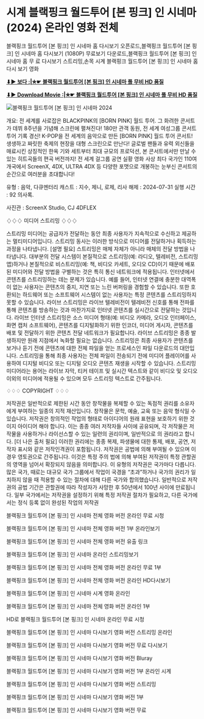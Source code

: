 # 시계 블랙핑크 월드투어 [본 핑크] 인 시네마 (2024) 온라인 영화 전체


블랙핑크 월드투어 [본 핑크] 인 시네마 홈 다시보기 오픈로드,블랙핑크 월드투어 [본 핑크] 인 시네마 홈 다시보기 (1080P) 무료보기 다운로드,블랙핑크 월드투어 [본 핑크] 인 시네마 홈 무
료 다시보기 스트리밍,손목 시계 블랙핑크 월드투어 [본 핑크] 인 시네마 홈 다시 보기 영화

**[⬇▶️ 보다 :|✮☛ 블랙핑크 월드투어 [본 핑크] 인 시네마  풀 무비 HD 품질](https://play.cinematix.download/ko/movie/1307028)**

**[⬇▶️ Download Movie :|✮☛ 블랙핑크 월드투어 [본 핑크] 인 시네마  풀 무비 HD 품질](https://play.cinematix.download/ko/movie/1307028)**

![블랙핑크 월드투어 [본 핑크] 인 시네마 2024]()


개요:
전 세계를 사로잡은 BLACKPINK의 [BORN PINK] 월드 투어. 그 화려한 콘서트가 데뷔 8주년을 기념해 스크린에 펼쳐진다! 180만 관객 동원, 전 세계 여성그룹 콘서트 투어 기록 경신! K-POP을 전 세계의 음악으로 만든 [BORN PINK] 월드 투어 콘서트! 생생하고 짜릿한 축제의 현장을 대형 스크린으로 만난다! 글로벌 팬들과 유력 외신들을 매료시킨 상징적인 한옥 기와 세트부터 최대 규모의 프로덕션, 본 콘서트에서만 만날 수 있는 히트곡들의 편곡 버전까지! 전 세계 걸그룹 공연 실황 영화 사상 최다 국가인 110여 개국에서 ScreenX, 4DX, ULTRA 4DX 등 다양한 포맷으로 개봉하는 눈부신 콘서트의 순간으로 여러분을 초대합니다!

유형      : 음악, 다큐멘터리
캐스트      : 지수, 제니, 로제, 리사
해제    : 2024-07-31
실행 시간 : 92 의사록.

사진관 : ScreenX Studio, CJ 4DFLEX 

♢♢♢ 미디어 스트리밍 ♢♢♢

스트리밍 미디어는 공급자가 전달하는 동안 최종 사용자가 지속적으로 수신하고 제공하는 멀티미디어입니다. 스트리밍 동사는 이러한 방식으로 미디어를 전달하거나 획득하는 과정을 나타냅니다. [설명 필요] 스트리밍은 매체 자체가 아니라 매체의 전달 방법을 나타냅니다. 대부분의 전달 시스템이 본질적으로 스트리밍(예: 라디오, 텔레비전, 스트리밍 앱)하거나 본질적으로 비스트리밍(예: 책, 비디오 카세트, 오디오 CD)이기 때문에 배포된 미디어와 전달 방법을 구별하는 것은 특히 통신 네트워크에 적용됩니다. 인터넷에서 콘텐츠를 스트리밍하는 데는 문제가 있습니다. 예를 들어, 인터넷 연결에 충분한 대역폭이 없는 사용자는 콘텐츠의 중지, 지연 또는 느린 버퍼링을 경험할 수 있습니다. 또한 호환되는 하드웨어 또는 소프트웨어 시스템이 없는 사용자는 특정 콘텐츠를 스트리밍하지 못할 수 있습니다. 라이브 스트리밍은 라이브 텔레비전이 텔레비전 신호를 통해 전파를 통해 콘텐츠를 방송하는 것과 마찬가지로 인터넷 콘텐츠를 실시간으로 전달하는 것입니다. 라이브 인터넷 스트리밍은 소스 미디어 형태(예: 비디오 카메라, 오디오 인터페이스, 화면 캡처 소프트웨어), 콘텐츠를 디지털화하기 위한 인코더, 미디어 게시자, 콘텐츠를 배포 및 전달하기 위한 콘텐츠 전달 네트워크가 필요합니다. 라이브 스트리밍은 종종 발생하지만 원래 지점에서 녹화할 필요는 없습니다. 스트리밍은 최종 사용자가 콘텐츠를 보거나 듣기 전에 콘텐츠에 대한 전체 파일을 얻는 프로세스인 파일 다운로드의 대안입니다. 스트리밍을 통해 최종 사용자는 전체 파일이 전송되기 전에 미디어 플레이어를 사용하여 디지털 비디오 또는 디지털 오디오 콘텐츠 재생을 시작할 수 있습니다. 스트리밍 미디어라는 용어는 라이브 자막, 티커 테이프 및 실시간 텍스트와 같이 비디오 및 오디오 이외의 미디어에 적용될 수 있으며 모두 스트리밍 텍스트로 간주됩니다.

 

♢♢♢ COPYRIGHT ♢♢♢

저작권은 일반적으로 제한된 시간 동안 창작물을 복제할 수 있는 독점적 권리를 소유자에게 부여하는 일종의 지적 재산입니다. 창작물은 문학, 예술, 교육 또는 음악 형식일 수 있습니다. 저작권은 창의적인 작업의 형태로 아이디어의 원래 표현을 보호하기 위한 것이지 아이디어 해야 합니다. 이는 종종 여러 저작자들 사이에 공유되며, 각 저작물은 저작물을 사용하거나 라이선스할 수 있는 일련의 권리이며, 일반적으로 의 권리라고 합니다. [더 나은 출처 필요] 이러한 권리에는 종종 복제, 파생물에 대한 통제, 배포, 공연, 저작자 표시와 같은 저작인격권이 포함됩니다. 저작권은 공법에 의해 부여될 수 있으며 이 경우 영토권으로 간주됩니다. 이것은 특정 주의 법에 의해 부여된 저작권이 특정 관할권의 영역을 넘어서 확장되지 않음을 의미합니다. 이 유형의 저작권은 국가마다 다릅니다. 많은 국가, 때로는 대규모 국가 그룹에서 작업이 국경을 “초과”하거나 국가의 권리가 일치하지 않을 때 적용할 수 있는 절차에 대해 다른 국가와 합의했습니다. 일반적으로 저작권의 공법 기간은 관할권에 따라 작성자가 사망한 후 50년에서 100년 사이에 만료됩니다. 일부 국가에서는 저작권을 설정하기 위해 특정 저작권 절차가 필요하고, 다른 국가에서는 정식 등록 없이 완성된 작업의 저작권

블랙핑크 월드투어 [본 핑크] 인 시네마 전체 영화 버전 온라인 무료 시청

블랙핑크 월드투어 [본 핑크] 인 시네마 전체 영화 버전 1부 온라인보기

블랙핑크 월드투어 [본 핑크] 인 시네마 전체 영화 버전 유출 링크

블랙핑크 월드투어 [본 핑크] 인 시네마 온라인 스트리밍보기

블랙핑크 월드투어 [본 핑크] 인 시네마 전체 영화 버전 온라인 무료 1부

블랙핑크 월드투어 [본 핑크] 인 시네마 전체 영화 버전 온라인 HD다시보기

블랙핑크 월드투어 [본 핑크] 인 시네마 시계 영화 온라인

블랙핑크 월드투어 [본 핑크] 인 시네마 전체 영화 버전 온라인 1부

HD로 블랙핑크 월드투어 [본 핑크] 인 시네마 온라인 무료 시청

블랙핑크 월드투어 [본 핑크] 인 시네마 다시보기 영화 버전 스트리밍 온라인

블랙핑크 월드투어 [본 핑크] 인 시네마 다시보기 영화 버전 무료 다시보기

블랙핑크 월드투어 [본 핑크] 인 시네마 다시보기 영화 버전 Bluray

블랙핑크 월드투어 [본 핑크] 인 시네마 다시보기 영화 버전 1부 온라인 시계

블랙핑크 월드투어 [본 핑크] 인 시네마 다시보기 영화 버전 스트리밍

블랙핑크 월드투어 [본 핑크] 인 시네마 다시보기 영화 버전 1부

블랙핑크 월드투어 [본 핑크] 인 시네마 다시보기 영화 버전 무료
